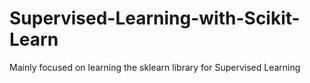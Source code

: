 # Supervised-Learning-with-Scikit-Learn
Mainly focused on learning the sklearn library for Supervised Learning
